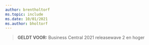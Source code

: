 ```yaml
---
author: brentholtorf
ms.topic: include
ms.date: 10/01/2021
ms.author: bholtorf
---
```

> **GELDT VOOR:** Business Central 2021 releasewave 2 en hoger
